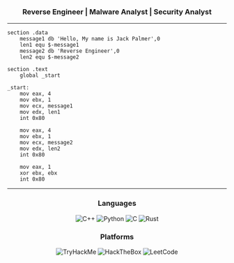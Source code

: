 <h3 align="center">Reverse Engineer | Malware Analyst | Security Analyst</h3>

-------------------

```
section .data
    message1 db 'Hello, My name is Jack Palmer',0
    len1 equ $-message1
    message2 db 'Reverse Engineer',0
    len2 equ $-message2

section .text
    global _start

_start:
    mov eax, 4
    mov ebx, 1
    mov ecx, message1
    mov edx, len1
    int 0x80
    
    mov eax, 4
    mov ebx, 1
    mov ecx, message2
    mov edx, len2
    int 0x80

    mov eax, 1
    xor ebx, ebx
    int 0x80
```
<div align="center">



-------------------

### Languages
![C++](https://img.shields.io/badge/C++-00599C.svg?style=for-the-badge&logo=C++&logoColor=white) ![Python](https://img.shields.io/badge/Python-3776AB.svg?style=for-the-badge&logo=Python&logoColor=white) ![C](https://img.shields.io/badge/C-A8B9CC.svg?style=for-the-badge&logo=C&logoColor=black) ![Rust](https://img.shields.io/badge/Rust-000000.svg?style=for-the-badge&logo=Rust&logoColor=white)

### Platforms
![TryHackMe](https://img.shields.io/badge/TryHackMe-212C42.svg?style=for-the-badge&logo=TryHackMe&logoColor=white) ![HackTheBox](https://img.shields.io/badge/Hack%20The%20Box-9FEF00.svg?style=for-the-badge&logo=Hack-The-Box&logoColor=black) ![LeetCode](https://img.shields.io/badge/LeetCode-FFA116.svg?style=for-the-badge&logo=LeetCode&logoColor=white)

 <div>
